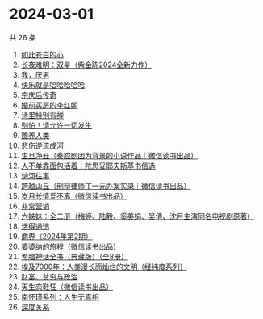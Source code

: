 # 2024-03-01

共 26 条

<!-- BEGIN WEREAD -->
<!-- 最后更新时间 2024-03-01 13:07:04 +0800 -->
1. [如此苍白的心](https://weread.qq.com/web/bookDetail/8a9323f0813ab79bcg0116ff)
1. [长夜难明：双星（紫金陈2024全新力作）](https://weread.qq.com/web/bookDetail/b5632fe0813ab88a5g014348)
1. [我，厌男](https://weread.qq.com/web/bookDetail/7f6326d0813ab88afg0193bb)
1. [快乐就是哈哈哈哈哈](https://weread.qq.com/web/bookDetail/0c632db0813ab708ag0170b2)
1. [宗庆后传奇](https://weread.qq.com/web/bookDetail/60f326c071bf486560f0928)
1. [婚前买房的李红妮](https://weread.qq.com/web/bookDetail/a56323f0813ab8752g01251c)
1. [诗里特别有禅](https://weread.qq.com/web/bookDetail/ef432df0534c9bef4915ebb)
1. [别怕！请允许一切发生](https://weread.qq.com/web/bookDetail/0ad320b0813ab8648g010adc)
1. [赡养人类](https://weread.qq.com/web/bookDetail/a783203071eb6320a789765)
1. [悲伤逆流成河](https://weread.qq.com/web/bookDetail/37f32490813ab6c60g01801e)
1. [生旦净丑（秦腔剧团为背景的小说作品｜微信读书出品）](https://weread.qq.com/web/bookDetail/f29326c0813ab88a0g016be6)
1. [人不单靠面包活着：陀思妥耶夫斯基书信选](https://weread.qq.com/web/bookDetail/c783298071e55ad0c78cb3e)
1. [讷河往事](https://weread.qq.com/web/bookDetail/45132e80813ab6a95g016c37)
1. [跨越山丘（刑辩律师丁一元办案实录｜微信读书出品）](https://weread.qq.com/web/bookDetail/64b32790813ab889eg0113e0)
1. [岁月长情爱不离（微信读书出品）](https://weread.qq.com/web/bookDetail/b8632b20813ab888eg016d04)
1. [非常营销](https://weread.qq.com/web/bookDetail/dac321c052c3abdaca1c6fa)
1. [六姊妹：全二册（梅婷、陆毅、奚美娟、吴倩、沈月主演同名电视剧原著）](https://weread.qq.com/web/bookDetail/51432e4071a73c495147467)
1. [活得通透](https://weread.qq.com/web/bookDetail/0b732cd072a6749e0b7921f)
1. [商界（2024年第2期）](https://weread.qq.com/web/bookDetail/82832a70813ab8974g0137cc)
1. [婆婆纳的旅程（微信读书出品）](https://weread.qq.com/web/bookDetail/1a632730813ab8892g016da4)
1. [希腊神话全书（典藏版）（全8册）](https://weread.qq.com/web/bookDetail/2e232b60813ab77d9g01599d)
1. [埃及7000年：人类漫长而灿烂的文明（经纬度系列）](https://weread.qq.com/web/bookDetail/90832430813ab8755g013157)
1. [财富、贫穷与政治](https://weread.qq.com/web/bookDetail/d6932ca0729845c1d691880)
1. [天生恋鞋狂（微信读书出品）](https://weread.qq.com/web/bookDetail/d6132a50813ab87f3g015662)
1. [南怀瑾系列：人生无真相](https://weread.qq.com/web/bookDetail/06e32560813ab7295g0190c2)
1. [深度关系](https://weread.qq.com/web/bookDetail/bb432f60813ab8444g014d61)
<!-- END WEREAD -->